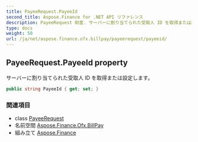 ```yaml
---
title: PayeeRequest.PayeeId
second_title: Aspose.Finance for .NET API リファレンス
description: PayeeRequest 財産. サーバーに割り当てられた受取人 ID を取得または設定します
type: docs
weight: 50
url: /ja/net/aspose.finance.ofx.billpay/payeerequest/payeeid/
---
```

## PayeeRequest.PayeeId property

サーバーに割り当てられた受取人 ID を取得または設定します。

```csharp
public string PayeeId { get; set; }
```

### 関連項目

* class [PayeeRequest](../)
* 名前空間 [Aspose.Finance.Ofx.BillPay](../../payeerequest/)
* 組み立て [Aspose.Finance](../../../)


